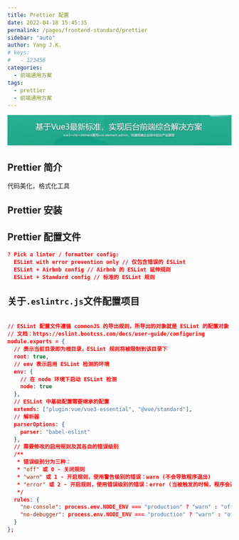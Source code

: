 ```yaml
---
title: Prettier 配置
date: 2022-04-18 15:45:35
permalink: /pages/frontend-standard/prettier
sidebar: "auto"
author: Yang J.K.
# keys:
#   - 123456
categories:
  - 前端通用方案
tags:
  - prettier 
  - 前端通用方案
---
```


![ESLint 配置](/images/header/frontend_solution.png)

<!-- more -->

## Prettier 简介

代码美化，格式化工具

## Prettier 安装

## Prettier 配置文件

```json
? Pick a linter / formatter config: 
  ESLint with error prevention only // 仅包含错误的 ESLint
  ESLint + Airbnb config // Airbnb 的 ESLint 延伸规则
  ESLint + Standard config // 标准的 ESLint 规则
```

## 关于`.eslintrc.js`文件配置项目

```json

// ESLint 配置文件遵循 commonJS 的导出规则，所导出的对象就是 ESLint 的配置对象
// 文档：https://eslint.bootcss.com/docs/user-guide/configuring
module.exports = {
  // 表示当前目录即为根目录，ESLint 规则将被限制到该目录下
  root: true,
  // env 表示启用 ESLint 检测的环境
  env: {
    // 在 node 环境下启动 ESLint 检测
    node: true
  },
  // ESLint 中基础配置需要继承的配置
  extends: ["plugin:vue/vue3-essential", "@vue/standard"],
  // 解析器
  parserOptions: {
    parser: "babel-eslint"
  },
  // 需要修改的启用规则及其各自的错误级别
  /**
   * 错误级别分为三种：
   * "off" 或 0 - 关闭规则
   * "warn" 或 1 - 开启规则，使用警告级别的错误：warn (不会导致程序退出)
   * "error" 或 2 - 开启规则，使用错误级别的错误：error (当被触发的时候，程序会退出)
   */
  rules: {
    "no-console": process.env.NODE_ENV === "production" ? "warn" : "off",
    "no-debugger": process.env.NODE_ENV === "production" ? "warn" : "off"
  }
};

```
